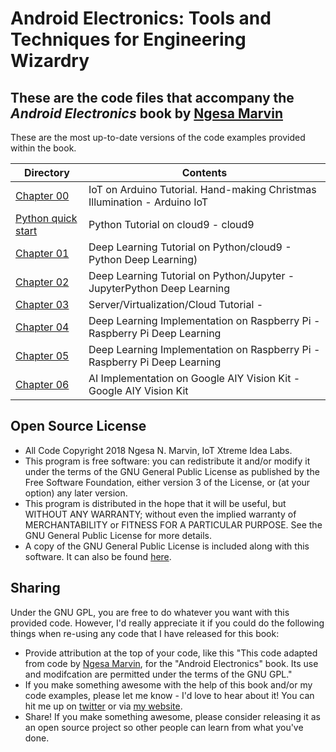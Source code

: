 # Android Electronics: Tools and Techniques for Engineering Wizardry

These are the code files that accompany the *Android Electronics* book by [Ngesa Marvin](https://medium.com/iot-5g-extreme-ideas-lab/welcome-to-iot-extreme-ideas-lab-396967a416a4)
----------------------------------------------------------------------------------------------------------------
These are the most up-to-date versions of the code examples provided within the book. 

| Directory | Contents |
----|----
| [Chapter 00]() | IoT on Arduino Tutorial. Hand-making Christmas Illumination - Arduino IoT |
| [Python quick start](https://github.com/yoshihiroo/programming-workshop/tree/master/Python-basic) | Python Tutorial on cloud9 - cloud9|
| [Chapter 01](https://github.com/yoshihiroo/programming-workshop/tree/master/deep-learning) | Deep Learning Tutorial on Python/cloud9 - Python Deep Learning)|
| [Chapter 02](https://github.com/yoshihiroo/programming-workshop/tree/master/deep_learning_jupyter) | Deep Learning Tutorial on Python/Jupyter - JupyterPython Deep Learning| 2017/12/2 |
| [Chapter 03]() | Server/Virtualization/Cloud Tutorial -  |
| [ Chapter 04]() | Deep Learning Implementation on Raspberry Pi - Raspberry Pi Deep Learning |
 [Chapter 05]() | Deep Learning Implementation on Raspberry Pi - Raspberry Pi Deep Learning |
| [Chapter 06]() | AI Implementation on Google AIY Vision Kit - Google AIY Vision Kit|
 

Open Source License
-------------------
* All Code Copyright 2018 Ngesa N. Marvin, IoT Xtreme Idea Labs.
* This program is free software: you can redistribute it and/or modify it under the terms of the GNU General Public License as published by the Free Software Foundation, either version 3 of the License, or (at your option) any later version.
* This program is distributed in the hope that it will be useful, but WITHOUT ANY WARRANTY; without even the implied warranty of MERCHANTABILITY or FITNESS FOR A PARTICULAR PURPOSE.  See the GNU General Public License for more details.
* A copy of the GNU General Public License is included along with this software. It can also be found [here](http://www.gnu.org/licenses/).

Sharing
-------
Under the GNU GPL, you are free to do whatever you want with this provided code. However, I'd really appreciate it if you could do the following things when re-using any code that I have released for this book:
* Provide attribution at the top of your code, like this "This code adapted from code by [Ngesa Marvin](https://medium.com/iot-5g-extreme-ideas-lab/welcome-to-iot-extreme-ideas-lab-396967a416a4), for the "Android Electronics" book. Its use and modifcation are permitted under the terms of the GNU GPL."
* If you make something awesome with the help of this book and/or my code examples, please let me know - I'd love to hear about it! You can hit me up on [twitter](https://twitter.com/Ngesa254) or via [my website](https://medium.com/iot-5g-extreme-ideas-lab).
* Share!  If you make something awesome, please consider releasing it as an open source project so other people can learn from what you've done.
